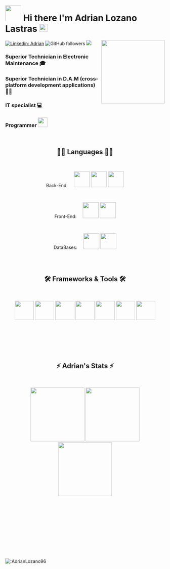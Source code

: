 
# <img src="https://media.giphy.com/media/VgCDAzcKvsR6OM0uWg/giphy.gif" width="50"> Hi there I'm Adrian Lozano Lastras <img src="https://media.giphy.com/media/hvRJCLFzcasrR4ia7z/giphy.gif" width="25px">
<img align='right' src='https://user-images.githubusercontent.com/5713670/87202985-820dcb80-c2b6-11ea-9f56-7ec461c497c3.gif' width='200'>

[![Linkedin: Adrian](https://img.shields.io/badge/-Adrian-blue?style=flat-square&logo=Linkedin&logoColor=white&link=https://www.linkedin.com/in/adrianlozanolastras/)](https://www.linkedin.com/in/adrianlozanolastras/)
![GitHub followers](https://img.shields.io/github/followers/AdrianLozano96?label=Follow&style=social) 
![](https://visitor-badge.glitch.me/badge?page_id=AdrianLozano96.AdrianLozano96)

### Superior Technician in Electronic Maintenance 🎓
### Superior Technician in D.A.M (cross-platform development applications) 👨‍💻
### IT specialist 💻
### Programmer <img src="https://media.giphy.com/media/WUlplcMpOCEmTGBtBW/giphy.gif" width="30">

<br />

<h2 align="center">👨‍💻 Languages 👨‍💻</h2>
<br>
<p align="center">Back-End:&nbsp;&nbsp;&nbsp;&nbsp;
<code><img height="50"src="https://camo.githubusercontent.com/62ef05f988d169ece8b5aa2ec612ee4b679a3863fe586d4a4af9aa946955e8a0/68747470733a2f2f7777772e736f6d6d656c6965726465636166652e636f6d2f323031392f77702d636f6e74656e742f75706c6f6164732f323030392f30362f6a6176612d6c6f676f312d312e706e67"></code>                          
<code><img height="50" src="https://camo.githubusercontent.com/2fcfe10663dcd1babe7f017cc67308f01aadacab8afba263ac9c66b74f3d99ac/68747470733a2f2f75706c6f61642e77696b696d656469612e6f72672f77696b6970656469612f636f6d6d6f6e732f7468756d622f372f37342f4b6f746c696e5f49636f6e2e706e672f37363870782d4b6f746c696e5f49636f6e2e706e67"></code>
<code><img height="50" src="https://user-images.githubusercontent.com/90937483/141752846-5629c1ae-1a7e-4c86-a558-7b4ee68cc26f.png"></code>
</p>
<br>
<p align="center">Front-End:&nbsp;&nbsp;&nbsp;&nbsp; 
<code><img height="50" src="https://camo.githubusercontent.com/309bd1d3bd253dff456421a439882e5189b95a839120f0555d7172ff277e99c3/68747470733a2f2f75706c6f61642e77696b696d656469612e6f72672f77696b6970656469612f636f6d6d6f6e732f7468756d622f362f36312f48544d4c355f6c6f676f5f616e645f776f72646d61726b2e7376672f35313270782d48544d4c355f6c6f676f5f616e645f776f72646d61726b2e7376672e706e67"></code>
<code><img height="50" src="https://camo.githubusercontent.com/cf001d2a684fad204e899dab911627fbe9180dbaf26f89c432f438a375e88e6a/68747470733a2f2f75706c6f61642e77696b696d656469612e6f72672f77696b6970656469612f636f6d6d6f6e732f7468756d622f642f64352f435353335f6c6f676f5f616e645f776f72646d61726b2e7376672f3132303070782d435353335f6c6f676f5f616e645f776f72646d61726b2e7376672e706e67"></code>
</p>
<br>
<p align="center">DataBases:&nbsp;&nbsp;&nbsp;&nbsp;
<code><img height="50" src="https://camo.githubusercontent.com/140d25921c0b5130c3b3e6637be9f25490280185ec46f54c46987e88b82b03b6/68747470733a2f2f63646e2e69636f6e73636f75742e636f6d2f69636f6e2f667265652f706e672d3235362f6d7973716c2d31392d313137343933392e706e67"></code>
<code><img height="50" src="https://cdn.iconscout.com/icon/free/png-64/mongodb-5-1175140.png"></code>
</p>
<br><br>

<h2 align="center">🛠️ Frameworks & Tools 🛠️</h2>
<br>
<p align="center">
<code><img height="60" src="https://camo.githubusercontent.com/728910691bb690edee33bc5cfdf5c931f3b5d05a2f1dd3330766a09aa7a91698/68747470733a2f2f7265736f75726365732e6a6574627261696e732e636f6d2f73746f726167652f70726f64756374732f696e74656c6c696a2d696465612f696d672f6d6574612f696e74656c6c696a2d696465615f6c6f676f5f333030783330302e706e67"></code>
<code><img height="60" src="https://camo.githubusercontent.com/2c530b38cb14e74d785ebe8d7bf1a649fb44d3e9f43a8dbc103dc01d1fbfce0e/68747470733a2f2f7777772e646f636b65722e636f6d2f73697465732f64656661756c742f66696c65732f64382f323031392d30372f766572746963616c2d6c6f676f2d6d6f6e6f6368726f6d617469632e706e67"></code>
<code><img height="60" src="https://camo.githubusercontent.com/c084dd81e1577424180d491bd4cc9d4b9ff1268dfbf9142eb0ac442d61906c05/68747470733a2f2f6d69726f2e6d656469756d2e636f6d2f6d61782f3635302f312a7a7a7664526d484747584f4e5a7075513246657173512e706e67"></code>
<code><img height="60" src="https://camo.githubusercontent.com/a57c02ec4694ccf6673a50dd66afde6ca08c8fa4ff4717cbafb6df352fd7878e/68747470733a2f2f64697374726561752e636f6d2f6769746875622e737667"></code>
<code><img height="60" src="https://camo.githubusercontent.com/9b7880ea6c26679fbb84609186648d6c33e7b45b4376a13429575498b4fcfd19/68747470733a2f2f6d6174657269616765656b2e636f6d2f77702d636f6e74656e742f75706c6f6164732f323032302f31302f4769744b72616b656e2d372e342e302d4465736361726761722d6772617469732e706e67"></code>
<code><img height="60" src="https://camo.githubusercontent.com/d021e262411e2370a98ac9689185e979977bb28998afb6b6eb672ae388e3ba31/68747470733a2f2f7777772e66726565706e67696d672e636f6d2f646f776e6c6f61642f7562756e74752f37363633362d69636f6e732d626f78696e672d7669727475616c2d6d616368696e652d636f6d70757465722d6f7065726174696e672d73797374656d732e706e67"></code>
<code><img height="60" src="https://camo.githubusercontent.com/8491e6722cc40ae88d3d23a06447a633ea82672a77f7c5a62c3ada6f6f7d66dc/68747470733a2f2f312e62702e626c6f6773706f742e636f6d2f2d4c6754612d7844696b6e492f583445666c4e3536626f492f414141414141414150756b2f323459794b6e7169476b775253392d5f397375504b6b667341774f347748594567434c63424741735948512f73302f696d616765392e706e67"></code>
</p>

<br><br><br><br><br>

<h2 align="center">⚡ Adrian's Stats ⚡</h2>
<br>
<p align="center">
        <img height="170px" src="https://github-readme-streak-stats.herokuapp.com/?user=AdrianLozano96&border=61dafb&hide_border=true&theme=nightowl" />
        <img height="170px" src="https://github-readme-stats.vercel.app/api/top-langs/?username=AdrianLozano96&hide=html&hide_title=true&border_color=61dafb&hide_border=true&layout=compact&langs_count=8&theme=nightowl" />
        <img height="170px" src="https://github-readme-stats.vercel.app/api?username=AdrianLozano96&hide_title=true&border_color=61dafb&hide_border=true&show_icons=true&include_all_commits=true&count_private=true&line_height=21&theme=nightowl" /> 
</p>

<br><br><br><br><br><br><br><br><br><br>


![:AdrianLozano96](https://count.getloli.com/get/@:AdrianLozano96)


